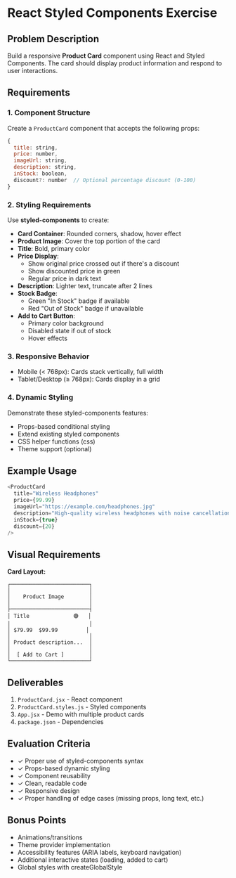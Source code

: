 # React Styled Components Exercise

## Problem Description

Build a responsive **Product Card** component using React and Styled Components. The card should display product information and respond to user interactions.

## Requirements

### 1. Component Structure

Create a `ProductCard` component that accepts the following props:

```javascript
{
  title: string,
  price: number,
  imageUrl: string,
  description: string,
  inStock: boolean,
  discount?: number  // Optional percentage discount (0-100)
}
```

### 2. Styling Requirements

Use **styled-components** to create:

- **Card Container**: Rounded corners, shadow, hover effect
- **Product Image**: Cover the top portion of the card
- **Title**: Bold, primary color
- **Price Display**:
  - Show original price crossed out if there's a discount
  - Show discounted price in green
  - Regular price in dark text
- **Description**: Lighter text, truncate after 2 lines
- **Stock Badge**:
  - Green "In Stock" badge if available
  - Red "Out of Stock" badge if unavailable
- **Add to Cart Button**:
  - Primary color background
  - Disabled state if out of stock
  - Hover effects

### 3. Responsive Behavior

- Mobile (< 768px): Cards stack vertically, full width
- Tablet/Desktop (≥ 768px): Cards display in a grid

### 4. Dynamic Styling

Demonstrate these styled-components features:
- Props-based conditional styling
- Extend existing styled components
- CSS helper functions (css)
- Theme support (optional)

## Example Usage

```javascript
<ProductCard
  title="Wireless Headphones"
  price={99.99}
  imageUrl="https://example.com/headphones.jpg"
  description="High-quality wireless headphones with noise cancellation"
  inStock={true}
  discount={20}
/>
```

## Visual Requirements

**Card Layout:**
```
┌─────────────────────────┐
│                         │
│    Product Image        │
│                         │
├─────────────────────────┤
│ Title              🟢   │
│                         │
│ $79.99  $99.99         │
│                         │
│ Product description...  │
│                         │
│  [ Add to Cart ]        │
└─────────────────────────┘
```

## Deliverables

1. `ProductCard.jsx` - React component
2. `ProductCard.styles.js` - Styled components
3. `App.jsx` - Demo with multiple product cards
4. `package.json` - Dependencies

## Evaluation Criteria

- ✓ Proper use of styled-components syntax
- ✓ Props-based dynamic styling
- ✓ Component reusability
- ✓ Clean, readable code
- ✓ Responsive design
- ✓ Proper handling of edge cases (missing props, long text, etc.)

## Bonus Points

- Animations/transitions
- Theme provider implementation
- Accessibility features (ARIA labels, keyboard navigation)
- Additional interactive states (loading, added to cart)
- Global styles with createGlobalStyle
